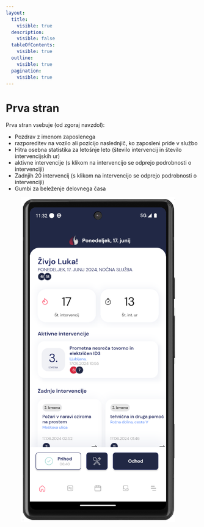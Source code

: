 ```yaml
---
layout:
  title:
    visible: true
  description:
    visible: false
  tableOfContents:
    visible: true
  outline:
    visible: true
  pagination:
    visible: true
---
```


# Prva stran

Prva stran vsebuje (od zgoraj navzdol):

* Pozdrav z imenom zaposlenega
* razporeditev na vozilo ali pozicijo naslednjič, ko zaposleni pride v službo
* Hitra osebna statistika za letošnje leto (število intervencij in število intervencijskih ur)
* aktivne intervencije (s klikom na intervencijo se odprejo podrobnosti o intervenciji)
* Zadnjih 20 intervencij (s klikom na intervencijo se odprejo podrobnosti o intervenciji)
* Gumbi za beleženje delovnega časa

<figure><img src="../.gitbook/assets/image (193).png" alt=""><figcaption></figcaption></figure>
